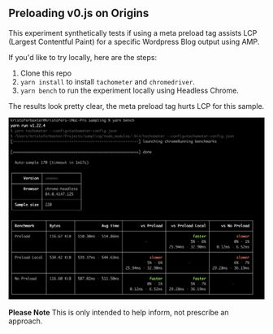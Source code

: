 ## Preloading v0.js on Origins

This experiment synthetically tests if using a meta preload tag assists LCP (Largest Contentful Paint) for a specific Wordpress Blog output using AMP.

If you'd like to try locally, here are the steps:
1. Clone this repo
2. `yarn install` to install `tachometer` and `chromedriver`.
3. `yarn bench` to run the experiment locally using Headless Chrome.

The results look pretty clear, the meta preload tag hurts LCP for this sample.

![No Preload is the fastest result by a few percentage points](/example.png)

**Please Note** This is only intended to help inform, not prescribe an approach.
